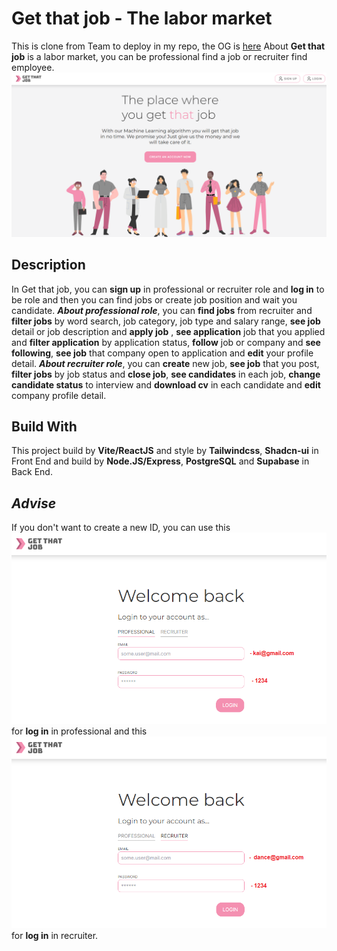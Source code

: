 # Get that job - The labor market

This is clone from Team to deploy in my repo, the OG is [here](https://github.com/kkantaaa/get-that-job-2J3K)
About **Get that job** is a labor market, you can be professional find a job or recruiter find employee.
![Landing page](https://github.com/MrKeem/Clone-get-that-job-2J3K/blob/deploy-success-1st/README%20Image/landingpage.png?raw=true)

## Description

In Get that job, you can **sign up** in professional or recruiter role and **log in** to be role and then you can find jobs or create job position and wait you candidate.
**_About professional role_**, you can **find jobs** from recruiter and **filter jobs** by word search, job category, job type and salary range, **see job** detail or job description and **apply job** , **see application** job that you applied and **filter application** by application status, **follow** job or company and **see following**, **see job** that company open to application and **edit** your profile detail.
**_About recruiter role_**, you can **create** new job, **see job** that you post, **filter jobs** by job status and **close job**, **see candidates** in each job, **change candidate status** to interview and **download cv** in each candidate and **edit** company profile detail.

## Build With

This project build by **Vite/ReactJS** and style by **Tailwindcss**, **Shadcn-ui** in Front End and build by **Node.JS/Express**, **PostgreSQL** and **Supabase** in Back End.

## **_Advise_**

If you don't want to create a new ID, you can use this ![professional login](https://github.com/MrKeem/Clone-get-that-job-2J3K/blob/deploy-success-1st/README%20Image/login-professional.png?raw=true) for **log in** in professional and this ![recruiter login](https://github.com/MrKeem/Clone-get-that-job-2J3K/blob/deploy-success-1st/README%20Image/login-recruiter.png?raw=true) for **log in** in recruiter.
